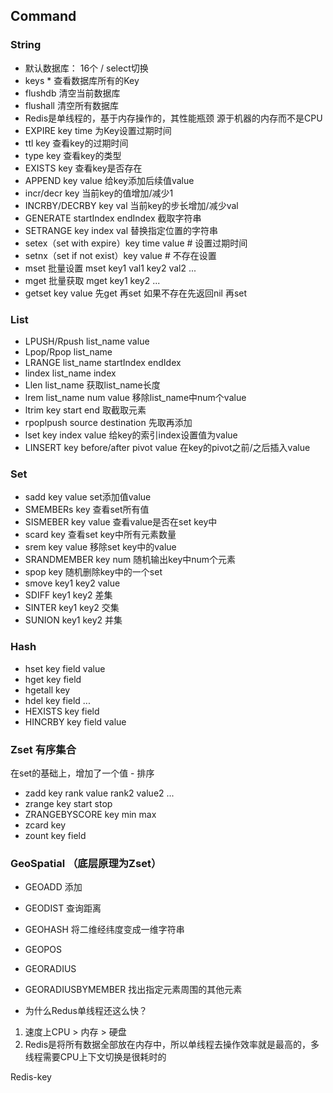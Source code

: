 ## Command  
### String
- 默认数据库：  16个 / select切换
- keys *      查看数据库所有的Key
- flushdb     清空当前数据库
- flushall    清空所有数据库
- Redis是单线程的，基于内存操作的，其性能瓶颈 源于机器的内存而不是CPU
- EXPIRE key time  为Key设置过期时间
- ttl  key    查看key的过期时间
- type key    查看key的类型
- EXISTS key  查看key是否存在
- APPEND key value 给key添加后续值value
- incr/decr key    当前key的值增加/减少1
- INCRBY/DECRBY key val   当前key的步长增加/减少val
- GENERATE startIndex endIndex 截取字符串
- SETRANGE key index val  替换指定位置的字符串
- setex（set with expire）key time value # 设置过期时间
- setnx（set if not exist）key value     # 不存在设置
- mset 批量设置  mset key1 val1 key2 val2 ...
- mget 批量获取  mget key1 key2 ...
- getset key value 先get 再set 如果不存在先返回nil 再set

### List
- LPUSH/Rpush list_name value
- Lpop/Rpop list_name
- LRANGE list_name startIndex endIdex
- lindex list_name index
- Llen list_name            获取list_name长度
- lrem list_name num value  移除list_name中num个value
- ltrim key start end       取截取元素
- rpoplpush source destination 先取再添加
- lset key index value      给key的索引index设置值为value
- LINSERT key before/after pivot value  在key的pivot之前/之后插入value

### Set
- sadd key value      set添加值value
- SMEMBERs key        查看set所有值
- SISMEBER key value  查看value是否在set key中
- scard key           查看set key中所有元素数量
- srem key value      移除set key中的value
- SRANDMEMBER key num 随机输出key中num个元素
- spop key            随机删除key中的一个set
- smove key1 key2 value
- SDIFF key1 key2     差集
- SINTER key1 key2    交集
- SUNION key1 key2    并集 
### Hash 
- hset key field value
- hget key field 
- hgetall key
- hdel key field ...
- HEXISTS key field   
- HINCRBY key field value

### Zset 有序集合
在set的基础上，增加了一个值 - 排序
- zadd key rank value rank2 value2 ...
- zrange key start stop
- ZRANGEBYSCORE key min max
- zcard key
- zount key field

### GeoSpatial （底层原理为Zset）
- GEOADD    添加
- GEODIST   查询距离
- GEOHASH   将二维经纬度变成一维字符串
- GEOPOS
- GEORADIUS
- GEORADIUSBYMEMBER 找出指定元素周围的其他元素

- 为什么Redus单线程还这么快？
1. 速度上CPU > 内存 > 硬盘
2. Redis是将所有数据全部放在内存中，所以单线程去操作效率就是最高的，多线程需要CPU上下文切换是很耗时的

Redis-key